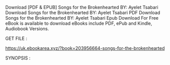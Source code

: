 Download [PDF & EPUB] Songs for the Brokenhearted BY: Ayelet Tsabari Download Songs for the Brokenhearted BY: Ayelet Tsabari PDF Download Songs for the Brokenhearted BY: Ayelet Tsabari Epub Download For Free eBook is available to download eBooks include PDF, ePub and Kindle, Audiobook Versions.

GET FILE :

https://uk.ebookarea.xyz/?book=203956664-songs-for-the-brokenhearted

SYNOPSIS : 


